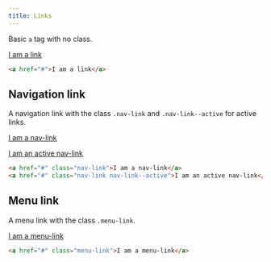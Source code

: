 ```yaml
---
title: Links
---
```


Basic `a` tag with no class.

<a href="#">I am a link</a>

```html
<a href="#">I am a link</a>
```

## Navigation link

A navigation link with the class `.nav-link` and `.nav-link--active` for active links.

<a href="#" class="nav-link">I am a nav-link</a>

<a href="#" class="nav-link nav-link--active">I am an active nav-link</a>

```html
<a href="#" class="nav-link">I am a nav-link</a>
<a href="#" class="nav-link nav-link--active">I am an active nav-link</a>
```

## Menu link

A menu link with the class `.menu-link`.

<a href="#" class="menu-link">I am a menu-link</a>

```html
<a href="#" class="menu-link">I am a menu-link</a>
```
